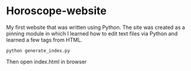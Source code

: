 # Horoscope-website

My first website that was written using Python. The site was created as a pinning module in which I learned how to edit text files via Python and learned a few tags from HTML.

`python generate_index.py`

Then open index.html in browser
